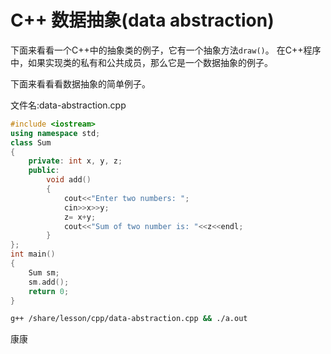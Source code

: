 # C++ 数据抽象(data abstraction)

下面来看看一个C++中的抽象类的例子，它有一个抽象方法`draw()`。 在C++程序中，如果实现类的私有和公共成员，那么它是一个数据抽象的例子。

下面来看看看数据抽象的简单例子。

文件名:data-abstraction.cpp

```cpp
#include <iostream>  
using namespace std;  
class Sum  
{  
    private: int x, y, z;  
    public:  
        void add()  
        {  
            cout<<"Enter two numbers: ";  
            cin>>x>>y;  
            z= x+y;  
            cout<<"Sum of two number is: "<<z<<endl;  
        }  
};  
int main()  
{  
    Sum sm;  
    sm.add();  
    return 0;  
}
```

```bash
g++ /share/lesson/cpp/data-abstraction.cpp && ./a.out
```

康康
